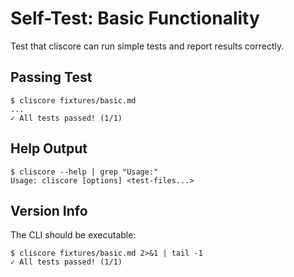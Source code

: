# Self-Test: Basic Functionality

Test that cliscore can run simple tests and report results correctly.

## Passing Test

```cliscore
$ cliscore fixtures/basic.md
...
✓ All tests passed! (1/1)
```

## Help Output

```cliscore
$ cliscore --help | grep "Usage:"
Usage: cliscore [options] <test-files...>
```

## Version Info

The CLI should be executable:

```cliscore
$ cliscore fixtures/basic.md 2>&1 | tail -1
✓ All tests passed! (1/1)
```
